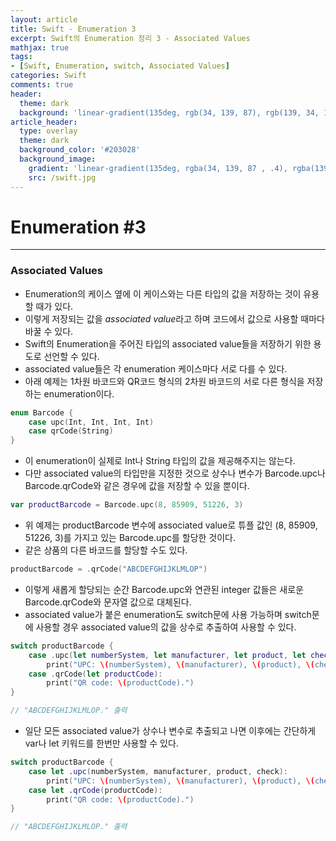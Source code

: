 ```yaml
---
layout: article
title: Swift - Enumeration 3
excerpt: Swift의 Enumeration 정리 3 - Associated Values
mathjax: true
tags:
- [Swift, Enumeration, switch, Associated Values]
categories: Swift
comments: true
header:
  theme: dark
  background: 'linear-gradient(135deg, rgb(34, 139, 87), rgb(139, 34, 139))'
article_header:
  type: overlay
  theme: dark
  background_color: '#203028'
  background_image:
    gradient: 'linear-gradient(135deg, rgba(34, 139, 87 , .4), rgba(139, 34, 139, .4))'
    src: /swift.jpg
---
```


# Enumeration #3

---

### Associated Values

- Enumeration의 케이스 옆에 이 케이스와는 다른 타입의 값을 저장하는 것이 유용할 때가 있다.
- 이렇게 저장되는 값을 *associated value*라고 하며 코드에서 값으로 사용할 때마다 바꿀 수 있다.
- Swift의 Enumeration을  주어진 타입의 associated value들을 저장하기 위한 용도로 선언할 수 있다.
- associated value들은 각 enumeration 케이스마다 서로 다를 수 있다.
- 아래 예제는 1차원 바코드와 QR코드 형식의 2차원 바코드의 서로 다른 형식을 저장하는 enumeration이다.

```swift
enum Barcode {
	case upc(Int, Int, Int, Int)
	case qrCode(String)
}
```

- 이 enumeration이 실제로 Int나 String 타입의 값을 제공해주지는 않는다.
- 다만 associated value의 타입만을 지정한 것으로 상수나 변수가 Barcode.upc나 Barcode.qrCode와 같은 경우에 값을 저장할 수 있을 뿐이다.

```swift
var productBarcode = Barcode.upc(8, 85909, 51226, 3)
```

- 위 예제는 productBarcode 변수에 associated value로 튜플 값인 (8, 85909, 51226, 3)를 가지고 있는 Barcode.upc를 할당한 것이다.
- 같은 상품의 다른 바코드를 할당할 수도 있다.

```swift
productBarcode = .qrCode("ABCDEFGHIJKLMLOP")
```

- 이렇게 새롭게 할당되는 순간 Barcode.upc와 연관된 integer 값들은 새로운 Barcode.qrCode와 문자열 값으로 대체된다.
- associated value가 붙은 enumeration도 switch문에 사용 가능하며 switch문에 사용할 경우 associated value의 값을 상수로 추출하여 사용할 수 있다.

```swift
switch productBarcode {
	case .upc(let numberSystem, let manufacturer, let product, let check):
		print("UPC: \(numberSystem), \(manufacturer), \(product), \(check).")
	case .qrCode(let productCode):
		print("QR code: \(productCode).")
}

// "ABCDEFGHIJKLMLOP." 출력
```

- 일단 모든 associated value가 상수나 변수로 추출되고 나면 이후에는 간단하게 var나 let 키워드를 한번만 사용할 수 있다.


```swift
switch productBarcode {
	case let .upc(numberSystem, manufacturer, product, check):
		print("UPC: \(numberSystem), \(manufacturer), \(product), \(check).")
	case let .qrCode(productCode):
		print("QR code: \(productCode).")
}

// "ABCDEFGHIJKLMLOP." 출력
```

